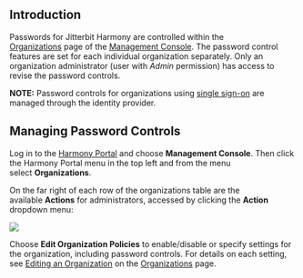 [//]: # (Jitterbit Password Controls)

## Introduction

Passwords for Jitterbit Harmony are controlled within the
[Organizations](https://success.jitterbit.com/display/DOC/Organizations) page of the [Management
Console](https://success.jitterbit.com/display/DOC/Management+Console). The password control features
are set for each individual organization separately. Only an
organization administrator (user with *Admin* permission) has access to
revise the password controls.

<div
class="confluence-information-macro confluence-information-macro-information conf-macro output-block"
hasbody="true" macro-name="info">

<span
class="aui-icon aui-icon-small aui-iconfont-info confluence-information-macro-icon">
</span>

<div class="confluence-information-macro-body">

**NOTE:** Password controls for organizations using [single
sign-on](https://success.jitterbit.com/display/DOC/Single+Sign-On) are managed through the identity
provider.

</div>

</div>


## Managing Password Controls

Log in to
the <a href="https://login.jitterbit.com/" class="external-link"
rel="nofollow">Harmony Portal</a> and choose **Management Console**.
Then click the Harmony Portal menu in the top left and from the menu
select **Organizations**.

On the far right of each row of the organizations table are the
available **Actions** for administrators, accessed by clicking the
**Action** dropdown menu:

<span class="confluence-embedded-file-wrapper"><img
src="https://success.jitterbit.com/download/attachments/56198389/image2017-6-2_9-50-19.png?version=1&amp;modificationDate=1599683280927&amp;api=v2"
class="confluence-embedded-image"
data-image-src="https://success.jitterbit.com/download/attachments/56198389/image2017-6-2_9-50-19.png?version=1&amp;modificationDate=1599683280927&amp;api=v2"
data-unresolved-comment-count="0" data-linked-resource-id="113921285"
data-linked-resource-version="1" data-linked-resource-type="attachment"
data-linked-resource-default-alias="image2017-6-2_9-50-19.png"
data-base-url="https://success.jitterbit.com"
data-linked-resource-content-type="image/png"
data-linked-resource-container-id="56198389"
data-linked-resource-container-version="17" /></span>

Choose **Edit Organization Policies** to enable/disable or specify
settings for the organization, including password controls. For details
on each setting, see [Editing an
Organization](https://success.jitterbit.com/display/DOC/Organizations#Organizations-edit-organizations)
on the [Organizations](https://success.jitterbit.com/display/DOC/Organizations) page.
